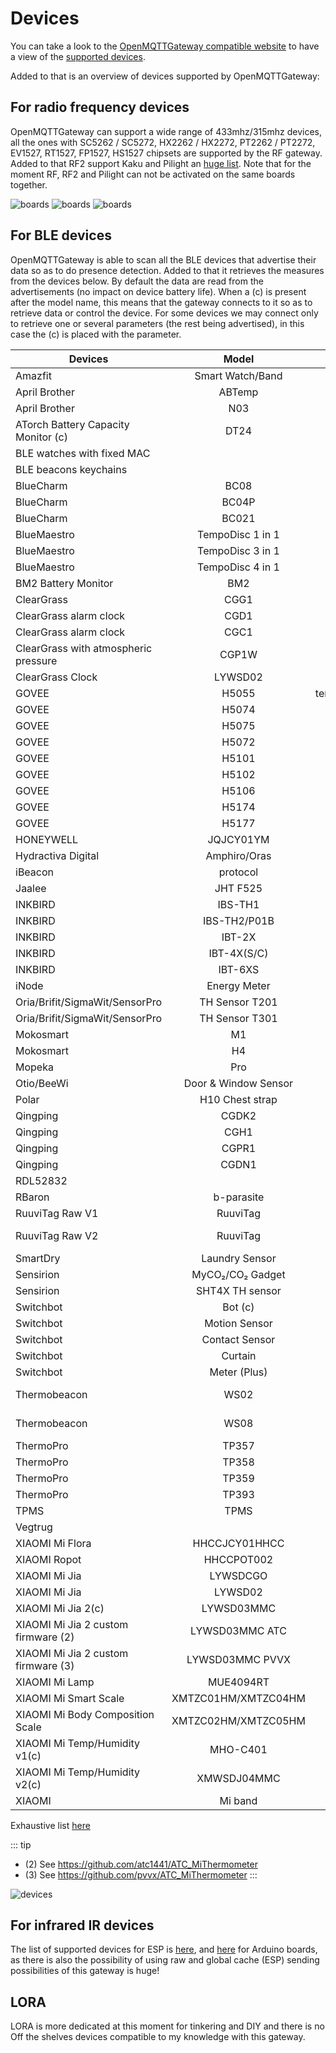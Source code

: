 # Devices

You can take a look to the [OpenMQTTGateway compatible website](https://compatible.openmqttgateway.com) to have a view of the [supported devices](https://compatible.openmqttgateway.com/index.php/devices/).

Added to that is an overview of devices supported by OpenMQTTGateway:

## For radio frequency devices 
OpenMQTTGateway can support a wide range of 433mhz/315mhz devices, all the ones with SC5262 / SC5272, HX2262 / HX2272, PT2262 / PT2272, EV1527, RT1527, FP1527, HS1527 chipsets are supported by the RF gateway. Added to that RF2 support Kaku and Pilight an [huge list](https://wiki.pilight.org/devices). 
Note that for the moment RF, RF2 and Pilight can not be activated on the same boards together.

![boards](../img/OpenMQTTGateway_devices_rf1.png ':size=250%')
![boards](../img/OpenMQTTGateway_devices_rf2.png ':size=250%')
![boards](../img/OpenMQTTGateway_devices_rf3.png ':size=250%')

## For BLE devices 
OpenMQTTGateway is able to scan all the BLE devices that advertise their data so as to do presence detection. 
Added to that it retrieves the measures from the devices below. By default the data are read from the advertisements (no impact on device battery life). When a (c) is present after the model name, this means that the gateway connects to it so as to retrieve data or control the device. For some devices we may connect only to retrieve one or several parameters (the rest being advertised), in this case the (c) is placed with the parameter.

|Devices|Model|Measurements|
|-|:-:|:-:|
| Amazfit|Smart Watch/Band|steps, activity heart rate (when activated in the Zepp Life settings)|
| April Brother|ABTemp|uuid/mfid/major/txpower @ 1 m/temperature/battery|
| April Brother|N03|temperature/humidity/luminance/battery|
| ATorch Battery Capacity Monitor (c)|DT24|voltage/amp/watt|
| BLE watches with fixed MAC||rssi for presence detection|
| BLE beacons keychains||rssi for presence detection|
| BlueCharm|BC08|acceleration x/y/z-axis/voltage/temperature|
| BlueCharm|BC04P|acceleration x/y/z-axis/voltage/temperature|
| BlueCharm|BC021|acceleration x/y/z-axis/voltage/temperature|
| BlueMaestro|TempoDisc 1 in 1|temperature/battery|
| BlueMaestro|TempoDisc 3 in 1|temperature/humidity/dew point/battery|
| BlueMaestro|TempoDisc 4 in 1|temperature/humidity/pressure/battery|
| BM2 Battery Monitor|BM2|battery/volt(c)|
| ClearGrass|CGG1|temperature/humidity/battery/voltage (depending on which CGG1 firmware is installed)|
| ClearGrass alarm clock|CGD1|temperature/humidity/battery|
| ClearGrass alarm clock|CGC1|temperature/humidity/battery|
| ClearGrass with atmospheric pressure|CGP1W|temperature/humidity/air pressure|
| ClearGrass Clock|LYWSD02|temperature/humidity/battery|
| GOVEE|H5055|temperature1/temperature2/temperature3/temperature4/temperature5/temperature6/battery|
| GOVEE|H5074|temperature/humidity/battery|
| GOVEE|H5075|temperature/humidity/battery|
| GOVEE|H5072|temperature/humidity/battery|
| GOVEE|H5101|temperature/humidity/battery|
| GOVEE|H5102|temperature/humidity/battery|
| GOVEE|H5106|PM2.5/temperature/humidity/battery|
| GOVEE|H5174|temperature/humidity/battery|
| GOVEE|H5177|temperature/humidity/battery|
| HONEYWELL|JQJCY01YM|formaldehyde/temperature/humidity/battery|
| Hydractiva Digital | Amphiro/Oras|sessions/time/litres/temperature/energy|
| iBeacon|protocol|uuid/mfid/major/minor/txpower @ 1 m/voltage|
| Jaalee|JHT F525|temperature/humidity/battery|
| INKBIRD|IBS-TH1|temperature/humidity/battery|
| INKBIRD|IBS-TH2/P01B|temperature/battery|
| INKBIRD|IBT-2X|temperature1/temperature2|
| INKBIRD|IBT-4X(S/C)|temperature1/temperature2/temperature3/temperature4|
| INKBIRD|IBT-6XS|temperature1/temperature2/temperature3/temperature4/temperature5/temperature6|
| iNode|Energy Meter|Current average and aggregate kW(h)/m³/battery|
| Oria/Brifit/SigmaWit/SensorPro|TH Sensor T201|temperature/humidity/battery|
| Oria/Brifit/SigmaWit/SensorPro|TH Sensor T301|temperature/humidity/battery|
| Mokosmart|M1|acceleration x/y/z-axis/battery|
| Mokosmart|H4|temperature/humidity/voltage|
| Mopeka|Pro|temperature/level/sync status/voltage/battery/reading quality|
| Otio/BeeWi|Door & Window Sensor|contact/battery|
| Polar|H10 Chest strap|activity heart rate|
| Qingping|CGDK2|temperature/humidity|
| Qingping|CGH1|open|
| Qingping|CGPR1|presence/luminance/battery|
| Qingping|CGDN1|temperature/humidity/PM2.5/PM10/carbon dioxide|
| RDL52832||mfid/uuid/minor/major/txpower @ 1 m/temperature/humidity/acceleration x/y/z-axis|
| RBaron|b-parasite|moisture/temperature/humidity/luminance (v1.1.0+)/voltage|
| RuuviTag Raw V1|RuuviTag|temperature/humidity/pressure/acceleration x/y/z-axis/voltage|
| RuuviTag Raw V2|RuuviTag|temperature/humidity/pressure/acceleration x/y/z-axis/voltage/TX power/movement/counter/sequence number|
| SmartDry|Laundry Sensor|temperature/humidity/shake/voltage/wake|
| Sensirion|MyCO₂/CO₂ Gadget|temperature/humidity/carbon dioxide|
| Sensirion|SHT4X TH sensor|temperature/humidity|
| Switchbot|Bot (c)|mode/state/battery|
| Switchbot|Motion Sensor|movement/light level/sensing distance/led/scope tested/battery|
| Switchbot|Contact Sensor|contact/movement/scope tested/light level/in count/out count/push count/battery|
| Switchbot|Curtain|motion state/position/light level/battery/calibration state|
| Switchbot|Meter (Plus)|temperature/humidity/battery|
| Thermobeacon|WS02|temperature/humidity/voltage/timestamp/maximum temperature/maximum temperature timestamp/minimum temperature/minimum temperature timestamp|
| Thermobeacon|WS08|temperature/humidity/voltage/timestamp/maximum temperature/maximum temperature timestamp/minimum temperature/minimum temperature timestamp|
| ThermoPro|TP357|temperature/humidity|
| ThermoPro|TP358|temperature/humidity|
| ThermoPro|TP359|temperature/humidity|
| ThermoPro|TP393|temperature/humidity|
| TPMS|TPMS|temperature/pressure/battery/alarm/count|
| Vegtrug||temperature/moisture/luminance/fertility|
| XIAOMI Mi Flora|HHCCJCY01HHCC|temperature/moisture/luminance/fertility/battery(c) firmware >3.1.8|
| XIAOMI Ropot|HHCCPOT002|temperature/moisture/fertility|
| XIAOMI Mi Jia|LYWSDCGO|temperature/humidity/battery|
| XIAOMI Mi Jia|LYWSD02|temperature/humidity/battery|
| XIAOMI Mi Jia 2(c)|LYWSD03MMC|temperature/humidity/battery/voltage|
| XIAOMI Mi Jia 2 custom firmware (2)|LYWSD03MMC ATC|temperature/humidity/battery/voltage|
| XIAOMI Mi Jia 2 custom firmware (3)|LYWSD03MMC PVVX|temperature/humidity/battery/voltage|
| XIAOMI Mi Lamp|MUE4094RT|presence|
| XIAOMI Mi Smart Scale|XMTZC01HM/XMTZC04HM|weighing mode/unit/weight|
| XIAOMI Mi Body Composition Scale|XMTZC02HM/XMTZC05HM|weighing mode/unit/weight/impedance|
| XIAOMI Mi Temp/Humidity v1(c)|MHO-C401|temperature/humidity/battery/voltage|
| XIAOMI Mi Temp/Humidity v2(c)|XMWSDJ04MMC|temperature/humidity/battery/voltage|
| XIAOMI|Mi band|steps/activity heart rate (when activated in the Zepp Life settings)|

Exhaustive list [here](https://compatible.openmqttgateway.com/index.php/devices/ble-devices/)

::: tip
- (2) See https://github.com/atc1441/ATC_MiThermometer
- (3) See https://github.com/pvvx/ATC_MiThermometer
:::

![devices](../img/OpenMQTTGateway_devices_ble.png ':size=250%')

## For infrared IR devices 
The list of supported devices for ESP is [here](https://github.com/crankyoldgit/IRremoteESP8266/blob/master/SupportedProtocols.md), and [here](https://github.com/1technophile/OpenMQTTGateway/blob/6f73160d1421bebf2c1bbc9b8017978ff5b16520/main/config_IR.h#L123) for Arduino boards, as there is also the possibility of using raw and global cache (ESP) sending possibilities of this gateway is huge!

## LORA
LORA is more dedicated at this moment for tinkering and DIY and there is no Off the shelves devices compatible to my knowledge with this gateway.
